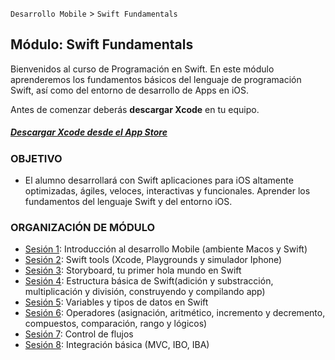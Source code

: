 `Desarrollo Mobile` > `Swift Fundamentals`

## Módulo: Swift Fundamentals

Bienvenidos al curso de Programación en Swift.
En este módulo aprenderemos los fundamentos básicos del lenguaje de programación Swift, así como del entorno de desarrollo de Apps en iOS.

Antes de comenzar deberás **descargar Xcode** en tu equipo.

##### [Descargar Xcode desde el App Store](https://apps.apple.com/mx/app/xcode/id497799835?l=en&mt=12)


### OBJETIVO 

 - El alumno desarrollará con Swift aplicaciones para iOS altamente optimizadas, ágiles, veloces, interactivas y funcionales. Aprender los fundamentos del lenguaje Swift y del entorno iOS.


### ORGANIZACIÓN DE MÓDULO 
 
 - [Sesión 1](https://github.com/beduExpert/A1-Swift-Fundamentals/tree/master/Sesion-01): Introducción al desarrollo Mobile (ambiente Macos y Swift)  
 - [Sesión 2](https://github.com/beduExpert/A1-Swift-Fundamentals/tree/master/Sesion-02): Swift tools (Xcode, Playgrounds y simulador Iphone)
 - [Sesión 3](https://github.com/beduExpert/A1-Swift-Fundamentals/tree/master/Sesion-03): Storyboard, tu primer hola mundo en Swift 
 - [Sesión 4](https://github.com/beduExpert/A1-Swift-Fundamentals/tree/master/Sesion-04): Estructura básica de Swift(adición y substracción, multiplicación y división, construyendo y compilando app)
 - [Sesión 5](https://github.com/beduExpert/A1-Swift-Fundamentals/tree/master/Sesion-05): Variables y tipos de datos en Swift
 - [Sesión 6](https://github.com/beduExpert/A1-Swift-Fundamentals/tree/master/Sesion-06): Operadores (asignación, aritmético, incremento y decremento, compuestos, comparación, rango y lógicos)
 - [Sesión 7](https://github.com/beduExpert/A1-Swift-Fundamentals/tree/master/Sesion-07): Control de flujos
 - [Sesión 8](https://github.com/beduExpert/A1-Swift-Fundamentals/tree/master/Sesion-08): Integración básica (MVC, IBO, IBA) 


